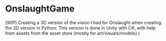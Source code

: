 # OnslaughtGame
[WIP] Creating a 3D version of the vision I had for Onslaught when creating the 2D version in Python. This version is done in Unity with C#, with help from assets from the asset store (mostly for art/visuals/models).)
